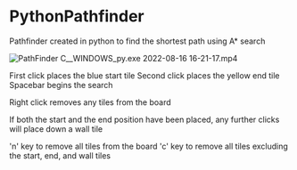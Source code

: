 # PythonPathfinder
Pathfinder created in python to find the shortest path using A* search

![PathFinder](https://user-images.githubusercontent.com/50932070/184986109-a0dfab60-1a4f-4830-8cf1-2b909b04c4d8.jpg)
C__WINDOWS_py.exe 2022-08-16 16-21-17.mp4

First click places the blue start tile
Second click places the yellow end tile
Spacebar begins the search

Right click removes any tiles from the board

If both the start and the end position have been placed, 
any further clicks will place down a wall tile

'n' key to remove all tiles from the board
'c' key to remove all tiles excluding the start, end, and wall tiles
